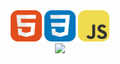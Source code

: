 <div align="center">
  <img src="https://github.com/tandpfun/skill-icons/blob/main/icons/HTML.svg" width="50"/>
  <img src="https://github.com/tandpfun/skill-icons/blob/main/icons/CSS.svg" width="50"/>
  <img src="https://github.com/tandpfun/skill-icons/blob/main/icons/JavaScript.svg" width="50"/>
</div>
<div align="center">
  <img src="https://media.tenor.com/d22Jj6OezUsAAAAi/isekai-quartet-anime.gif" width="250"/>
</div>








